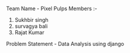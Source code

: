 Team Name - Pixel Pulps
Members :-
  1. Sukhbir singh
  2. survagya bali
  3. Rajat Kumar

Problem Statement - Data Analysis using django
